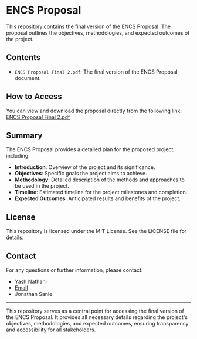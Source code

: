 # ENCS Proposal

This repository contains the final version of the ENCS Proposal. The proposal outlines the objectives, methodologies, and expected outcomes of the project.

## Contents

- `ENCS Proposal Final 2.pdf`: The final version of the ENCS Proposal document.

## How to Access

You can view and download the proposal directly from the following link:
[ENCS Proposal Final 2.pdf](https://github.com/YashNathani0708/Proposal-/blob/main/ENCS%20Proposal%20Final%202.pdf)

## Summary

The ENCS Proposal provides a detailed plan for the proposed project, including:

- **Introduction**: Overview of the project and its significance.
- **Objectives**: Specific goals the project aims to achieve.
- **Methodology**: Detailed description of the methods and approaches to be used in the project.
- **Timeline**: Estimated timeline for the project milestones and completion.
- **Expected Outcomes**: Anticipated results and benefits of the project.

## License

This repository is licensed under the MIT License. See the LICENSE file for details.

## Contact

For any questions or further information, please contact:

- Yash Nathani
- [Email](mailto:y_natha@live.concordia.ca)
- Jonathan Sanie
---

This repository serves as a central point for accessing the final version of the ENCS Proposal. It provides all necessary details regarding the project's objectives, methodologies, and expected outcomes, ensuring transparency and accessibility for all stakeholders.
